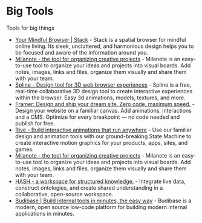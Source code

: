 # Big Tools

Tools for big things


- [Your Mindful Browser | Stack](https://stackbrowser.com/) - Stack is a spatial browser for mindful online living. Its sleek, uncluttered, and harmonious design helps you to be focused and aware of the information around you.
- [Milanote - the tool for organizing creative projects](https://milanote.com/) - Milanote is an easy-to-use tool to organize your ideas and projects into visual boards. Add notes, images, links and files, organize them visually and share them with your team.
- [Spline - Design tool for 3D web browser experiences](https://spline.design/) - Spline is a free, real-time collaborative 3D design tool to create interactive experiences within the browser. Easy 3d  animations, models, textures, and more.
- [Framer: Design and ship your dream site. Zero code, maximum speed.](https://www.framer.com/) - Design your website on a familiar canvas. Add animations, interactions and a CMS. Optimize for every breakpoint — no code needed and publish for free.
- [Rive - Build interactive animations that run anywhere](https://rive.app/) - Use our familiar design and animation tools with our ground-breaking State Machine to create interactive motion graphics for your products, apps, sites, and games.
- [Milanote - the tool for organizing creative projects](https://milanote.com/) - Milanote is an easy-to-use tool to organize your ideas and projects into visual boards. Add notes, images, links and files, organize them visually and share them with your team.
- [HASH - a workspace for structured knowledge.](https://hash.ai/) - Integrate live data, construct ontologies, and create shared understanding in a collaborative, open-source workspace.
- [Budibase | Build internal tools in minutes, the easy way](https://budibase.com) - Budibase is a modern, open source low-code platform for building modern internal applications in minutes.